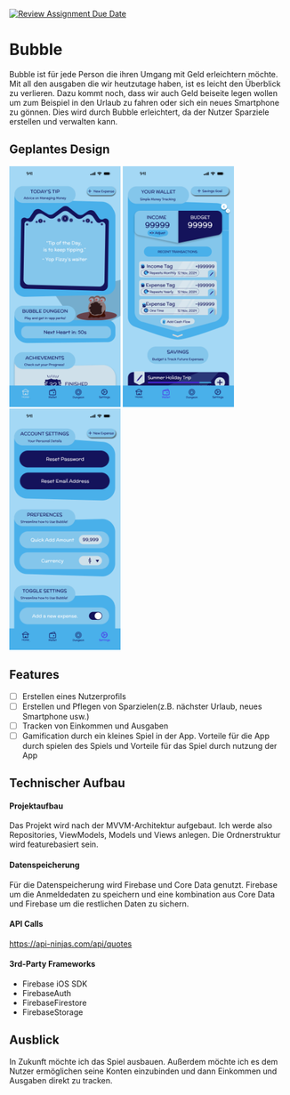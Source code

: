 [![Review Assignment Due Date](https://classroom.github.com/assets/deadline-readme-button-22041afd0340ce965d47ae6ef1cefeee28c7c493a6346c4f15d667ab976d596c.svg)](https://classroom.github.com/a/oXOEvXHr)
# Bubble

Bubble ist für jede Person die ihren Umgang mit Geld erleichtern möchte. Mit all den ausgaben die wir 
heutzutage haben, ist es leicht den Überblick zu verlieren. Dazu kommt noch, dass wir auch Geld beiseite legen
wollen um zum Beispiel in den Urlaub zu fahren oder sich ein neues Smartphone zu gönnen. Dies wird durch Bubble erleichtert,
da der Nutzer Sparziele erstellen und verwalten kann.

## Geplantes Design
<p>
  <img src="./img/home_screen.png" width="200">
  <img src="./img/current_expenses.png" width="200">
  <img src="./img/settings.png" width="200">
</p>

## Features

- [ ] Erstellen eines Nutzerprofils
- [ ] Erstellen und Pflegen von Sparzielen(z.B. nächster Urlaub, neues Smartphone usw.)
- [ ] Tracken von Einkommen und Ausgaben
- [ ] Gamification durch ein kleines Spiel in der App. Vorteile für die App durch spielen des Spiels und Vorteile für das Spiel durch nutzung der App

## Technischer Aufbau

#### Projektaufbau
Das Projekt wird nach der MVVM-Architektur aufgebaut. Ich werde also Repositories, ViewModels, Models und Views anlegen. Die Ordnerstruktur wird featurebasiert sein.

#### Datenspeicherung
Für die Datenspeicherung wird Firebase und Core Data genutzt. Firebase um die Anmeldedaten zu speichern und eine kombination
aus Core Data und Firebase um die restlichen Daten zu sichern.

#### API Calls
https://api-ninjas.com/api/quotes

#### 3rd-Party Frameworks

- Firebase iOS SDK
- FirebaseAuth
- FirebaseFirestore
- FirebaseStorage

## Ausblick
In Zukunft möchte ich das Spiel ausbauen. Außerdem möchte ich es dem Nutzer ermöglichen seine Konten einzubinden und dann Einkommen und Ausgaben direkt zu tracken.
